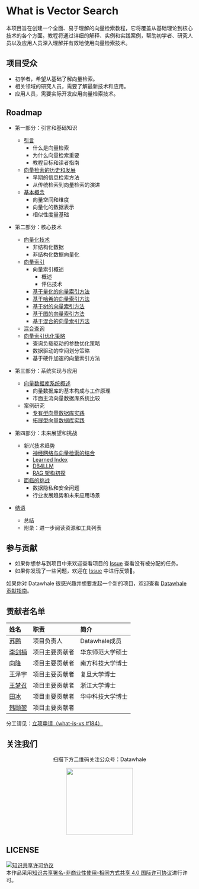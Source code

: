 # What is Vector Search

本项目旨在创建一个全面、易于理解的向量检索教程，它将覆盖从基础理论到核心技术的各个方面。教程将通过详细的解释、实例和实践案例，帮助初学者、研究人员以及应用人员深入理解并有效地使用向量检索技术。

## 项目受众

- 初学者，希望从基础了解向量检索。
- 相关领域的研究人员，需要了解最新技术和应用。
- 应用人员，需要实际开发应用向量检索技术。

## Roadmap

- 第一部分：引言和基础知识
  - [引言](https://github.com/datawhalechina/what-is-vs/blob/8146b100f087f5ca9a86588c2397a17f3c7cfb5b/docs/chapter1/introduction.md)
    - 什么是向量检索
    - 为什么向量检索重要
    - 教程目标和读者指南
  - [向量检索的历史和发展](https://github.com/datawhalechina/what-is-vs/blob/8146b100f087f5ca9a86588c2397a17f3c7cfb5b/docs/chapter1/history.md)
    - 早期的信息检索方法
    - 从传统检索到向量检索的演进
  - [基本概念](https://github.com/datawhalechina/what-is-vs/blob/8146b100f087f5ca9a86588c2397a17f3c7cfb5b/docs/chapter1/basic.md)
    - 向量空间和维度
    - 向量化的数据表示
    - 相似性度量基础

- 第二部分：核心技术
  - [向量化技术](https://github.com/datawhalechina/what-is-vs/blob/73458aed965c2b592992786b8754db9f5ea126af/docs/chapter2/embedding.md)
    - 非结构化数据
    - 非结构化数据向量化
  - [向量索引](https://github.com/datawhalechina/what-is-vs/blob/73458aed965c2b592992786b8754db9f5ea126af/docs/chapter2/index.md)
    - 向量索引概述
      - 概述
      - 评估技术
    - [基于量化的向量索引方法](https://github.com/datawhalechina/what-is-vs/blob/73458aed965c2b592992786b8754db9f5ea126af/docs/chapter2/pq-based-index.md)
    - [基于哈希的向量索引方法](https://github.com/datawhalechina/what-is-vs/blob/73458aed965c2b592992786b8754db9f5ea126af/docs/chapter2/hash-based-index.md)
    - [基于树的向量索引方法](https://github.com/datawhalechina/what-is-vs/blob/73458aed965c2b592992786b8754db9f5ea126af/docs/chapter2/tree-based-index.md)
    - [基于图的向量索引方法](https://github.com/datawhalechina/what-is-vs/blob/73458aed965c2b592992786b8754db9f5ea126af/docs/chapter2/graph-based-index.md)
    - [基于混合的向量索引方法](https://github.com/datawhalechina/what-is-vs/blob/73458aed965c2b592992786b8754db9f5ea126af/docs/chapter2/hybrid-index.md)
  - [混合查询](https://github.com/datawhalechina/what-is-vs/blob/73458aed965c2b592992786b8754db9f5ea126af/docs/chapter2/hybrid-search.md)
  - [向量索引优化策略](https://github.com/datawhalechina/what-is-vs/blob/73458aed965c2b592992786b8754db9f5ea126af/docs/chapter2/index-tuning.md)
    - 查询负载驱动的参数优化策略
    - 数据驱动的空间划分策略
    - 基于硬件加速的向量索引方法

- 第三部分：系统实现与应用
  - [向量数据库系统概述](https://github.com/datawhalechina/what-is-vs/blob/73458aed965c2b592992786b8754db9f5ea126af/docs/chapter3/system.md)
    - 向量数据库的基本构成与工作原理
    - 市面主流向量数据库系统比较
  - 案例研究
    - [专有型向量数据库实践](https://github.com/datawhalechina/what-is-vs/blob/73458aed965c2b592992786b8754db9f5ea126af/docs/chapter3/system-case-special.md)
    - [拓展型向量数据库实践](https://github.com/datawhalechina/what-is-vs/blob/73458aed965c2b592992786b8754db9f5ea126af/docs/chapter3/system-case-expand.md)

- 第四部分：未来展望和挑战
  - 新兴技术趋势
    - [神经网络与向量检索的结合](https://github.com/datawhalechina/what-is-vs/blob/73458aed965c2b592992786b8754db9f5ea126af/docs/chapter4/NN-index.md)
    - [Learned Index](https://github.com/datawhalechina/what-is-vs/blob/73458aed965c2b592992786b8754db9f5ea126af/docs/chapter4/learned-index.md)
    - [DB4LLM](https://github.com/datawhalechina/what-is-vs/blob/73458aed965c2b592992786b8754db9f5ea126af/docs/chapter4/DB4LLM.md)
    - [RAG 架构初探](https://github.com/datawhalechina/what-is-vs/blob/73458aed965c2b592992786b8754db9f5ea126af/docs/chapter4/RAG.md)
  - [面临的挑战](https://github.com/datawhalechina/what-is-vs/blob/73458aed965c2b592992786b8754db9f5ea126af/docs/chapter4/challenge.md)
    - 数据隐私和安全问题
    - 行业发展趋势和未来应用场景

- [结语](https://github.com/datawhalechina/what-is-vs/blob/cd175ea064dd374fe7319d51969a033f9c5d601e/docs/summy.%2Cd)
  - 总结
  - 附录：进一步阅读资源和工具列表

## 参与贡献

- 如果你想参与到项目中来欢迎查看项目的 [Issue](https://github.com/datawhalechina/what-is-vs/issues) 查看没有被分配的任务。
- 如果你发现了一些问题，欢迎在 [Issue](https://github.com/datawhalechina/what-is-vs/issues) 中进行反馈🐛。

如果你对 Datawhale 很感兴趣并想要发起一个新的项目，欢迎查看 [Datawhale 贡献指南](https://github.com/datawhalechina/DOPMC#%E4%B8%BA-datawhale-%E5%81%9A%E5%87%BA%E8%B4%A1%E7%8C%AE)。

## 贡献者名单

| 姓名 | 职责 | 简介 |
| :----| :---- | :---- |
| [苏鹏](https://github.com/SuperSupeng) | 项目负责人 | Datawhale成员 |
| [李剑楠]((https://github.com/)ljn-aaa) | 项目主要贡献者 | 华东师范大学硕士 |
| [向隆](https://github.com/BenjaminXiang) | 项目主要贡献者 | 南方科技大学博士 |
| 王泽宇 | 项目主要贡献者 | 复旦大学博士 |
| [王梦召](https://github.com/whenever5225) | 项目主要贡献者 | 浙江大学博士 |
| [田冰](https://github.com/tianbing111) | 项目主要贡献者 | 华中科技大学博士 |
| [韩颐堃](https://github.com/YikunHan42) | 项目主要贡献者 |  |

分工请见：[立项申请（what-is-vs #184）](https://github.com/datawhalechina/DOPMC/issues/184)

## 关注我们

<div align=center>
<p>扫描下方二维码关注公众号：Datawhale</p>
<img src="https://raw.githubusercontent.com/datawhalechina/pumpkin-book/master/res/qrcode.jpeg" width = "180" height = "180">
</div>

## LICENSE

<a rel="license" href="http://creativecommons.org/licenses/by-nc-sa/4.0/"><img alt="知识共享许可协议" style="border-width:0" src="https://img.shields.io/badge/license-CC%20BY--NC--SA%204.0-lightgrey" /></a><br />本作品采用<a rel="license" href="http://creativecommons.org/licenses/by-nc-sa/4.0/">知识共享署名-非商业性使用-相同方式共享 4.0 国际许可协议</a>进行许可。